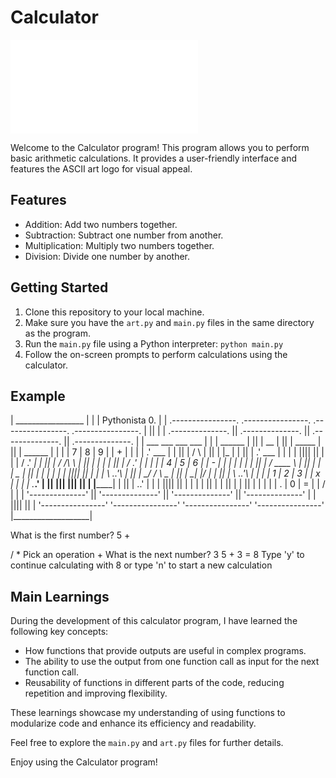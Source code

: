 # Calculator

![Calculator Art](art.py)

Welcome to the Calculator program! This program allows you to perform basic arithmetic calculations. It provides a user-friendly interface and features the ASCII art logo for visual appeal.

## Features

- Addition: Add two numbers together.
- Subtraction: Subtract one number from another.
- Multiplication: Multiply two numbers together.
- Division: Divide one number by another.

## Getting Started

1. Clone this repository to your local machine.
2. Make sure you have the `art.py` and `main.py` files in the same directory as the program.
3. Run the `main.py` file using a Python interpreter: `python main.py`
4. Follow the on-screen prompts to perform calculations using the calculator.

## Example

| _________________ |
| | Pythonista 0. | | .----------------. .----------------. .----------------. .----------------.
| || | | .--------------. || .--------------. || .--------------. || .--------------. |
| ___ ___ ___ ___ | | | ______ | || | __ | || | _____ | || | ______ | |
| | 7 | 8 | 9 | | + | | | | .' ___ | | || | / \ | || | |_ | | || | .' ___ | | |
| |||| || | | | / .' _| | || | / /\ \ | || | | | | || | / .' _| | |
| | 4 | 5 | 6 | | - | | | | | | | || | / ____ \ | || | | | _ | || | | | | |
| |||| || | | | \ .___.'\ | || | _/ / \ \_ | || | _| |__/ | | || | \ ..'\ | |
| | 1 | 2 | 3 | | x | | | | ._____.' | || ||____| |____|| || | |________| | || | ..' | |
| |||| || | | | | || | | || | | || | | |
| | . | 0 | = | | / | | | '--------------' || '--------------' || '--------------' || '--------------' |
| |||| || | '----------------' '----------------' '----------------' '----------------'
|___________________|

What is the first number? 5
+

/
*
Pick an operation +
What is the next number? 3
5 + 3 = 8
Type 'y' to continue calculating with 8 or type 'n' to start a new calculation 



## Main Learnings

During the development of this calculator program, I have learned the following key concepts:

- How functions that provide outputs are useful in complex programs.
- The ability to use the output from one function call as input for the next function call.
- Reusability of functions in different parts of the code, reducing repetition and improving flexibility.

These learnings showcase my understanding of using functions to modularize code and enhance its efficiency and readability.

Feel free to explore the `main.py` and `art.py` files for further details.

Enjoy using the Calculator program!



